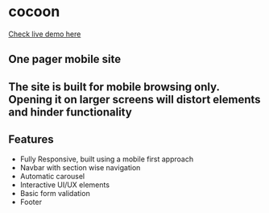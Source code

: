 # cocoon


[Check live demo here](https://omkrishna.github.io/cocoon/index)

## One pager mobile site
## The site is built for mobile browsing only. Opening it on larger screens will distort elements and hinder functionality

## Features 
- Fully Responsive, built using a mobile first approach
- Navbar with section wise navigation
- Automatic carousel
- Interactive UI/UX elements
- Basic form validation
- Footer
